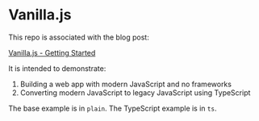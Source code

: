 # Vanilla.js

This repo is associated with the blog post:

[Vanilla.js - Getting Started](https://blog.jeremylikness.com/vanilla-js-getting-started-5df2553df0f0?utm_campaign=vanillajs&utm_source=jeliknes&utm_medium=github)

It is intended to demonstrate:

1. Building a web app with modern JavaScript and no frameworks
2. Converting modern JavaScript to legacy JavaScript using TypeScript

The base example is in `plain`. The TypeScript example is in `ts`.

